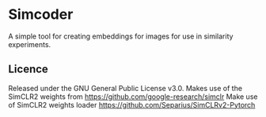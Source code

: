 # Simcoder
A simple tool for creating embeddings for images for use in similarity experiments.

## Licence
Released under the GNU General Public License v3.0.
Makes use of the SimCLR2 weights from https://github.com/google-research/simclr
Make use of SimCLR2 weights loader https://github.com/Separius/SimCLRv2-Pytorch